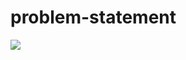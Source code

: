 # problem-statement
<img src=https://Ezhilamuthan.github.io/problem-statement/assest/PART-A(1).png >

